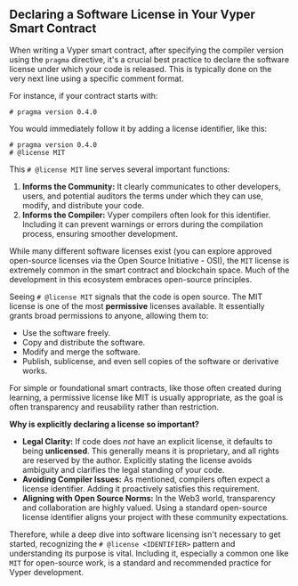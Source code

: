 ## Declaring a Software License in Your Vyper Smart Contract

When writing a Vyper smart contract, after specifying the compiler version using the `pragma` directive, it's a crucial best practice to declare the software license under which your code is released. This is typically done on the very next line using a specific comment format.

For instance, if your contract starts with:

```vyper
# pragma version 0.4.0
```

You would immediately follow it by adding a license identifier, like this:

```vyper
# pragma version 0.4.0
# @license MIT
```

This `# @license MIT` line serves several important functions:

1.  **Informs the Community:** It clearly communicates to other developers, users, and potential auditors the terms under which they can use, modify, and distribute your code.
2.  **Informs the Compiler:** Vyper compilers often look for this identifier. Including it can prevent warnings or errors during the compilation process, ensuring smoother development.

While many different software licenses exist (you can explore approved open-source licenses via the Open Source Initiative - OSI), the `MIT` license is extremely common in the smart contract and blockchain space. Much of the development in this ecosystem embraces open-source principles.

Seeing `# @license MIT` signals that the code is open source. The MIT license is one of the most **permissive** licenses available. It essentially grants broad permissions to anyone, allowing them to:

*   Use the software freely.
*   Copy and distribute the software.
*   Modify and merge the software.
*   Publish, sublicense, and even sell copies of the software or derivative works.

For simple or foundational smart contracts, like those often created during learning, a permissive license like MIT is usually appropriate, as the goal is often transparency and reusability rather than restriction.

**Why is explicitly declaring a license so important?**

*   **Legal Clarity:** If code does *not* have an explicit license, it defaults to being **unlicensed**. This generally means it is proprietary, and all rights are reserved by the author. Explicitly stating the license avoids ambiguity and clarifies the legal standing of your code.
*   **Avoiding Compiler Issues:** As mentioned, compilers often expect a license identifier. Adding it proactively satisfies this requirement.
*   **Aligning with Open Source Norms:** In the Web3 world, transparency and collaboration are highly valued. Using a standard open-source license identifier aligns your project with these community expectations.

Therefore, while a deep dive into software licensing isn't necessary to get started, recognizing the `# @license <IDENTIFIER>` pattern and understanding its purpose is vital. Including it, especially a common one like `MIT` for open-source work, is a standard and recommended practice for Vyper development.